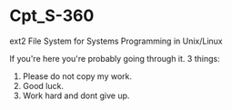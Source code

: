 # Cpt_S-360
ext2 File System for Systems Programming in Unix/Linux

If you're here you're probably going through it. 3 things:

1. Please do not copy my work.
2. Good luck. 
3. Work hard and dont give up.
